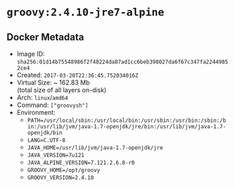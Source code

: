 # `groovy:2.4.10-jre7-alpine`

## Docker Metadata

- Image ID: `sha256:01d14b75548986f2f48224da87ad1cc6beb398027da6f67c347fa22449852ce4`
- Created: `2017-03-20T22:36:45.752034016Z`
- Virtual Size: ~ 162.83 Mb  
  (total size of all layers on-disk)
- Arch: `linux`/`amd64`
- Command: `["groovysh"]`
- Environment:
  - `PATH=/usr/local/sbin:/usr/local/bin:/usr/sbin:/usr/bin:/sbin:/bin:/usr/lib/jvm/java-1.7-openjdk/jre/bin:/usr/lib/jvm/java-1.7-openjdk/bin`
  - `LANG=C.UTF-8`
  - `JAVA_HOME=/usr/lib/jvm/java-1.7-openjdk/jre`
  - `JAVA_VERSION=7u121`
  - `JAVA_ALPINE_VERSION=7.121.2.6.8-r0`
  - `GROOVY_HOME=/opt/groovy`
  - `GROOVY_VERSION=2.4.10`
